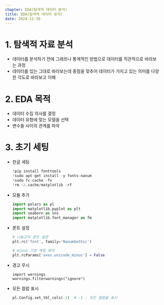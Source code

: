 ```yaml
---
chapter: EDA(탐색적 데이터 분석)
title: EDA(탐색적 데이터 분석)
date: 2024-12-30
---
```


# 1. 탐색적 자료 분석

- 데이터를 분석하기 전에 그래프나 통계적인 방법으로 데이터를 직관적으로 바라보는 과정
- 데이터를 있는 그대로 바라보는데 중점을 맞추어 데이터가 가지고 있는 의미를 다양한 각도로 바라보고 이해

# 2. EDA 목적

- 데이터 수집 의사를 결정
- 데이터 유형에 맞는 모델을 선택
- 변수들 사이의 관계를 파악

# 3. 초기 세팅

- 한글 세팅
  ```python
  !pip install fonttools
  !sudo apt-get install -y fonts-nanum
  !sudo fc-cache -fv
  !rm ~/.cache/matplotlib -rf
  ```
- 모듈 추가
  ```python
  import polars as pl
  import matplotlib.pyplot as plt
  import seaborn as sns
  import matplotlib.font_manager as fm
  ```
- 폰트 설정

  ```python
  # 나눔고딕 폰트 설정
  plt.rc('font', family='NanumGothic')

  # minus 기호 깨짐 방지
  plt.rcParams['axes.unicode_minus'] = False
  ```

- 경고 무시
  ```
  import warnings
  warnings.filterwarnings("ignore")
  ```
- 모든 컬럼 표시
  ```python
  pl.Config.set_tbl_cols(-1)  # -1 : 모든 컬럼을 표시
  ```
